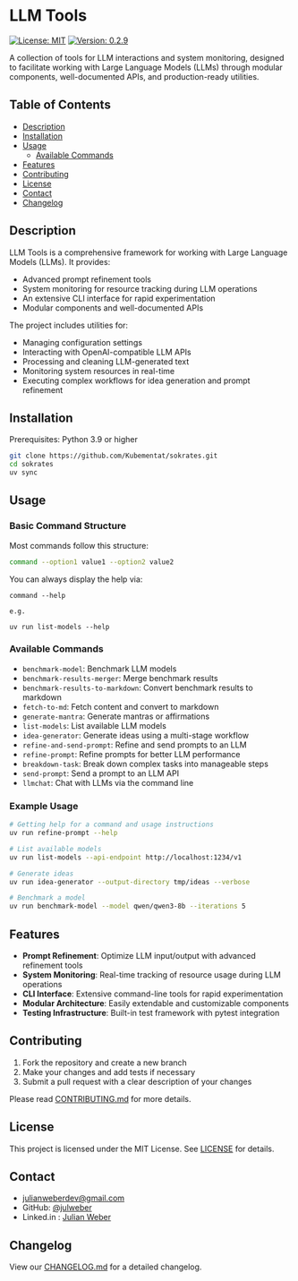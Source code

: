 # LLM Tools

[![License: MIT](https://img.shields.io/badge/License-MIT-blue.svg)](https://opensource.org/licenses/MIT)
[![Version: 0.2.9](https://img.shields.io/badge/Version-0.2.9-brightgreen.svg)](https://github.com/Kubementat/sokrates)

A collection of tools for LLM interactions and system monitoring, designed to facilitate working with Large Language Models (LLMs) through modular components, well-documented APIs, and production-ready utilities.

## Table of Contents
- [Description](#description)
- [Installation](#installation)
- [Usage](#usage)
  - [Available Commands](#available-commands)
- [Features](#features)
- [Contributing](#contributing)
- [License](#license)
- [Contact](#contact)
- [Changelog](#changelog)

## Description

LLM Tools is a comprehensive framework for working with Large Language Models (LLMs). It provides:

- Advanced prompt refinement tools
- System monitoring for resource tracking during LLM operations
- An extensive CLI interface for rapid experimentation
- Modular components and well-documented APIs

The project includes utilities for:
- Managing configuration settings
- Interacting with OpenAI-compatible LLM APIs
- Processing and cleaning LLM-generated text
- Monitoring system resources in real-time
- Executing complex workflows for idea generation and prompt refinement

## Installation

Prerequisites: Python 3.9 or higher

```bash
git clone https://github.com/Kubementat/sokrates.git
cd sokrates
uv sync
```

## Usage

### Basic Command Structure

Most commands follow this structure:
```bash
command --option1 value1 --option2 value2
```

You can always display the help via:
```
command --help

e.g.

uv run list-models --help
```

### Available Commands

- `benchmark-model`: Benchmark LLM models
- `benchmark-results-merger`: Merge benchmark results
- `benchmark-results-to-markdown`: Convert benchmark results to markdown
- `fetch-to-md`: Fetch content and convert to markdown
- `generate-mantra`: Generate mantras or affirmations
- `list-models`: List available LLM models
- `idea-generator`: Generate ideas using a multi-stage workflow
- `refine-and-send-prompt`: Refine and send prompts to an LLM
- `refine-prompt`: Refine prompts for better LLM performance
- `breakdown-task`: Break down complex tasks into manageable steps
- `send-prompt`: Send a prompt to an LLM API
- `llmchat`: Chat with LLMs via the command line

### Example Usage

```bash
# Getting help for a command and usage instructions
uv run refine-prompt --help

# List available models
uv run list-models --api-endpoint http://localhost:1234/v1

# Generate ideas
uv run idea-generator --output-directory tmp/ideas --verbose

# Benchmark a model
uv run benchmark-model --model qwen/qwen3-8b --iterations 5
```

## Features

- **Prompt Refinement**: Optimize LLM input/output with advanced refinement tools
- **System Monitoring**: Real-time tracking of resource usage during LLM operations
- **CLI Interface**: Extensive command-line tools for rapid experimentation
- **Modular Architecture**: Easily extendable and customizable components
- **Testing Infrastructure**: Built-in test framework with pytest integration

## Contributing

1. Fork the repository and create a new branch
2. Make your changes and add tests if necessary
3. Submit a pull request with a clear description of your changes

Please read [CONTRIBUTING.md](CONTRIBUTING.md) for more details.

## License

This project is licensed under the MIT License. See [LICENSE](LICENSE) for details.

## Contact

- [julianweberdev@gmail.com](mailto:julianweberdev@gmail.com)
- GitHub: [@julweber](https://github.com/julweber)
- Linked.in : [Julian Weber](https://www.linkedin.com/in/julianweberdev/)

## Changelog

View our [CHANGELOG.md](CHANGELOG.md) for a detailed changelog.